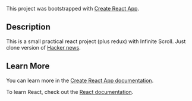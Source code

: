 This project was bootstrapped with [Create React App](https://github.com/facebook/create-react-app).

## Description
This is a small practical react project (plus redux) with Infinite Scroll. Just clone version of [Hacker news](https://news.ycombinator.com/).


## Learn More

You can learn more in the [Create React App documentation](https://facebook.github.io/create-react-app/docs/getting-started).

To learn React, check out the [React documentation](https://reactjs.org/).
